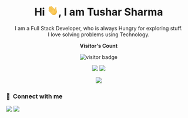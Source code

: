 <h1 align="center">Hi <img src="https://raw.githubusercontent.com/KevinPatel04/KevinPatel04/master/Hi.gif" width="30px">, I am Tushar Sharma </h1>

<p align="center" width="150px"> I am a Full Stack Developer, who is always Hungry for exploring stuff. <br>I love solving problems using Technology.</p>

<p align="center"><b>Visitor's Count</b></p>
<p align="center"><img src="https://profile-counter.glitch.me/99sharmatushar/count.svg" alt="visitor badge"/></p>
<div align="center">
  <span><img src="https://github-readme-stats.vercel.app/api/top-langs/?username=99sharmatushar&layout=compact&hide=TSQL&theme=chartreuse-dark" width="400"></span>
  <span><img src="https://github-readme-stats.vercel.app/api?username=99sharmatushar&count_private=true&show_icons=true&&theme=chartreuse-dark&include_all_commits=true" width="480">   </span> 
</div>
<p align="center" ><img src="https://github-readme-streak-stats.herokuapp.com?user=99sharmatushar&theme=chartreuse-dark"></p>

### :link: &nbsp;Connect with me
<a href="https://www.linkedin.com/in/99sharmatushar/"><img src="https://img.shields.io/badge/-Tushar%20%20Sharma-0077B5?style=for-the-badge&logo=Linkedin&logoColor=white"/></a>
<a href="mailto:99sharmatushar@gmail.com"><img src="https://img.shields.io/badge/-99sharmatushar@gmail.com-D14836?style=for-the-badge&logo=Gmail&logoColor=white"/></a>
